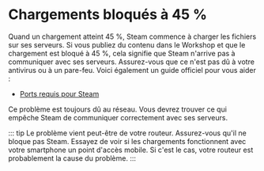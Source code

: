 # Chargements bloqués à 45 %

Quand un chargement atteint 45 %, Steam commence à charger les fichiers sur ses serveurs. Si vous publiez du contenu dans le Workshop et que le chargement est bloqué à 45 %, cela signifie que Steam n'arrive pas à communiquer avec ses serveurs. Assurez-vous que ce n'est pas dû à votre antivirus ou à un pare-feu. Voici également un guide officiel pour vous aider :

* [Ports requis pour Steam](https://support.steampowered.com/kb_article.php?ref=8571-GLVN-8711)

Ce problème est toujours dû au réseau. Vous devrez trouver ce qui empêche Steam de communiquer correctement avec ses serveurs.

::: tip Le problème vient peut-être de votre routeur. Assurez-vous qu'il ne bloque pas Steam. Essayez de voir si les chargements fonctionnent avec votre smartphone un point d'accès mobile. Si c'est le cas, votre routeur est probablement la cause du problème. :::